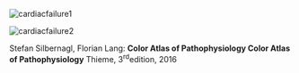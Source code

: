   <div class="w3-row">
<div class="w3-third">

![cardiacfailure1](CardiacFailureA.png)
</div>
<div class="w3-twothird">

![cardiacfailure2](CardiacFailureB.png)

Stefan Silbernagl, Florian Lang: **Color Atlas of Pathophysiology
Color Atlas of Pathophysiology** Thieme, 3<sup>rd</sup>edition, 2016 
</div>
</div>

